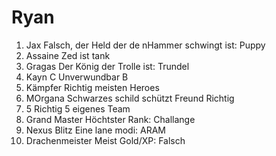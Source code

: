 # Ryan

1. Jax
  Falsch, der Held der de nHammer schwingt ist: Puppy
2. Assaine
  Zed ist tank
3. Gragas
  Der König der Trolle ist: Trundel
4. Kayn C
  Unverwundbar B
5. Kämpfer
  Richtig meisten Heroes
6. MOrgana
  Schwarzes schild schützt Freund Richtig
7. 5
  Richtig 5 eigenes Team
8. Grand Master
  Höchtster Rank: Challange
9. Nexus Blitz
  Eine lane modi: ARAM
10. Drachenmeister
  Meist Gold/XP: Falsch
